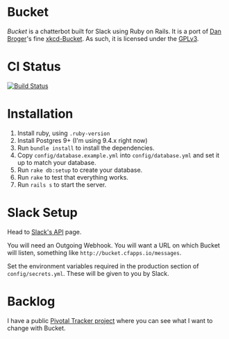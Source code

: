 # Bucket

*Bucket* is a chatterbot built for Slack using Ruby on Rails. It is a port of 
[Dan Broger][zigdon]'s fine [xkcd-Bucket][]. As such, 
it is licensed under the [GPLv3][].

[zigdon]: https://github.com/zigdon/
[xkcd-Bucket]: https://github.com/zigdon/xkcd-Bucket
[GPLv3]: http://www.gnu.org/copyleft/gpl.html


# CI Status

[![Build Status](https://travis-ci.org/mkenyon/bucket.svg?branch=master)](https://travis-ci.org/mkenyon/bucket)


# Installation

1. Install ruby, using `.ruby-version`
1. Install Postgres 9+ (I'm using 9.4.x right now)
1. Run `bundle install` to install the dependencies.
1. Copy `config/database.example.yml` into `config/database.yml` and set it up to match your database.
1. Run `rake db:setup` to create your database.
1. Run `rake` to test that everything works.
1. Run `rails s` to start the server.


# Slack Setup

Head to [Slack's API][api] page.

You will need an Outgoing Webhook. You will want a URL on which Bucket will
listen, something like `http://bucket.cfapps.io/messages`.

Set the environment variables required in the production section of
`config/secrets.yml`. These will be given to you by Slack.

[api]: https://api.slack.com/


# Backlog

I have a public [Pivotal Tracker project][tracker] where you can see what I
want to change with Bucket.

[tracker]: https://www.pivotaltracker.com/n/projects/1165996
